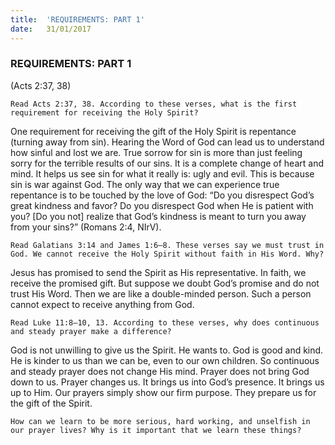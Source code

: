```yaml
---
title:  'REQUIREMENTS: PART 1'
date:   31/01/2017
---
```


### REQUIREMENTS: PART 1

(Acts 2:37, 38)

`Read Acts 2:37, 38. According to these verses, what is the first requirement for receiving the Holy Spirit?`

One requirement for receiving the gift of the Holy Spirit is repentance (turning away from sin). Hearing the Word of God can lead us to understand how sinful and lost we are. True sorrow for sin is more than just feeling sorry for the terrible results of our sins. It is a complete change of heart and mind. It helps us see sin for what it really is: ugly and evil. This is because sin is war against God. The only way that we can experience true repentance is to be touched by the love of God: “Do you disrespect God’s great kindness and favor? Do you disrespect God when He is patient with you? [Do you not] realize that God’s kindness is meant to turn you away from your sins?” (Romans 2:4, NIrV). 

`Read Galatians 3:14 and James 1:6–8. These verses say we must trust in God. We cannot receive the Holy Spirit without faith in His Word. Why?` 

Jesus has promised to send the Spirit as His representative. In faith, we receive the promised gift. But suppose we doubt God’s promise and do not trust His Word. Then we are like a double-minded person. Such a person cannot expect to receive anything from God. 

`Read Luke 11:8–10, 13. According to these verses, why does continuous and steady prayer make a difference?`

God is not unwilling to give us the Spirit. He wants to. God is good and kind. He is kinder to us than we can be, even to our own children. So continuous and steady prayer does not change His mind. Prayer does not bring God down to us. Prayer changes us. It brings us into God’s presence. It brings us up to Him. Our prayers simply show our firm purpose. They prepare us for the gift of the Spirit. 

`How can we learn to be more serious, hard working, and unselfish in our prayer lives? Why is it important that we learn these things?`